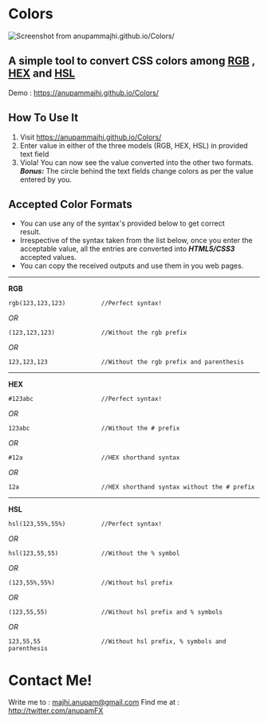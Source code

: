 Colors
======

![Screenshot from anupammajhi.github.io/Colors/](http://i.imgur.com/feJUdyH.png)

A simple tool to convert CSS colors among [RGB](#rgb) , [HEX](#hex) and [HSL](#hsl)
-----------------------------------------------------------

Demo : https://anupammajhi.github.io/Colors/

How To Use It
-------------

 1. Visit https://anupammajhi.github.io/Colors/
 2. Enter value in either of the three models (RGB, HEX, HSL) in provided text field
 3. Viola! You can now see the value converted into the other two formats.
	 ***Bonus:*** The circle behind the text fields change colors as per the value entered by you.

Accepted Color Formats
----------------------

 - You can use any of the syntax's  provided below to get correct   
   result.
 - Irrespective of the syntax taken from the list below, once you enter
   the acceptable value, all the entries are converted into ***HTML5/CSS3***
   accepted values.
 - You can copy the received outputs and use them in you web pages.


----------
<a id="rgb"></a>

**RGB**

 

    rgb(123,123,123)          //Perfect syntax!
*OR*    
		
	(123,123,123)             //Without the rgb prefix
*OR*    
		
	123,123,123               //Without the rgb prefix and parenthesis 
        


----------
<a id="hex"></a>

**HEX**

 

    #123abc                   //Perfect syntax!
*OR*    
		
	123abc                    //Without the # prefix
*OR*    
		
	#12a                      //HEX shorthand syntax
*OR*    
		
	12a                       //HEX shorthand syntax without the # prefix


----------
<a id="hsl"></a>

**HSL**

 

    hsl(123,55%,55%)          //Perfect syntax!
*OR*    
		
	hsl(123,55,55)            //Without the % symbol
*OR*    
		
	(123,55%,55%)             //Without hsl prefix
*OR*    
		
	(123,55,55)               //Without hsl prefix and % symbols
*OR*    
		
	123,55,55                 //Without hsl prefix, % symbols and parenthesis


Contact Me!
===========
Write me to : [majhi.anupam@gmail.com](mailto:majhi.anupam@gmail.com)
Find me at : http://twitter.com/anupamFX
